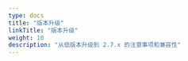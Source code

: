 ```yaml
---
type: docs
title: "版本升级"
linkTitle: "版本升级"
weight: 10
description: "从低版本升级到 2.7.x 的注意事项和兼容性"
---
```


